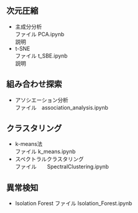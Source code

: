 ## 次元圧縮  
* 主成分分析  
ファイル PCA.ipynb  
説明  
* t-SNE  
ファイル t_SBE.ipynb  
説明

## 組み合わせ探索  
* アソシエーション分析  
ファイル　association_analysis.ipynb

## クラスタリング
* k-means法  
ファイル k_means.ipynb
* スペクトラルクラスタリング  
ファイル　　SpectralClustering.ipynb

## 異常検知 
* Isolation Forest 
ファイル Isolation_Forest.ipynb

